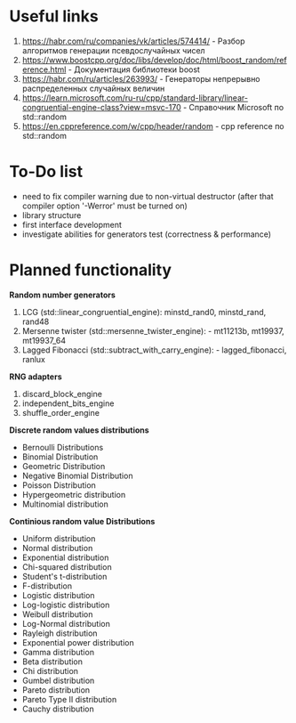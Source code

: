 # Useful links

1. https://habr.com/ru/companies/vk/articles/574414/ - Разбор алгоритмов генерации псевдослучайных чисел
2. https://www.boostcpp.org/doc/libs/develop/doc/html/boost_random/reference.html - Документация библиотеки boost
3. https://habr.com/ru/articles/263993/ - Генераторы непрерывно распределенных случайных величин
4. https://learn.microsoft.com/ru-ru/cpp/standard-library/linear-congruential-engine-class?view=msvc-170 - Справочник Microsoft по std::random
5. https://en.cppreference.com/w/cpp/header/random - cpp reference по std::random

# To-Do list
- need to fix compiler warning due to non-virtual destructor (after that compiler option '-Werror' must be turned on)
- library structure
- first interface development
- investigate abilities for generators test (correctness & performance)

# Planned functionality

**Random number generators**
1. LCG (std::linear_congruential_engine): minstd_rand0, minstd_rand, rand48
2. Mersenne twister (std::mersenne_twister_engine): - mt11213b, mt19937, mt19937_64
3. Lagged Fibonacci (std::subtract_with_carry_engine): - lagged_fibonacci, ranlux

**RNG adapters**
1. discard_block_engine
2. independent_bits_engine
3. shuffle_order_engine

**Discrete random values distributions**
- Bernoulli Distributions
- Binomial Distribution
- Geometric Distribution
- Negative Binomial Distribution
- Poisson Distribution
- Hypergeometric distribution
- Multinomial distribution

**Continious random value Distributions**
- Uniform distribution
- Normal distribution
- Exponential distribution
- Chi-squared distribution
- Student's t-distribution
- F-distribution
- Logistic distribution
- Log-logistic distribution
- Weibull distribution
- Log-Normal distribution
- Rayleigh distribution
- Exponential power distribution
- Gamma distribution
- Beta distribution
- Chi distribution
- Gumbel distribution
- Pareto distribution
- Pareto Type II distribution
- Cauchy distribution
